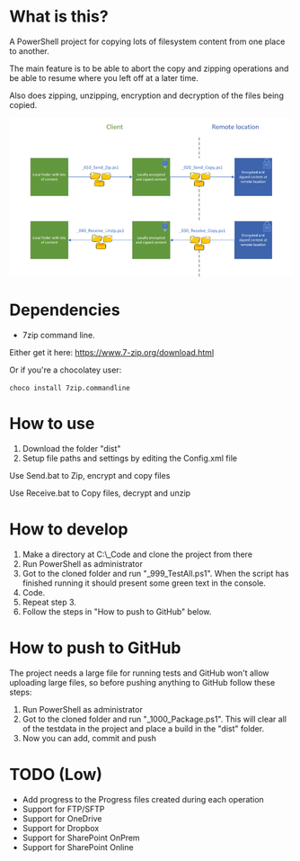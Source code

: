 # What is this?
A PowerShell project for copying lots of filesystem content from one place to another.

The main feature is to be able to abort the copy and zipping operations and be able to resume where you left off at a later time.

Also does zipping, unzipping, encryption and decryption of the files being copied.

![Sketch](/_Docs/Sketch.png?raw=true "Sketch")

# Dependencies
- 7zip command line.

Either get it here: https://www.7-zip.org/download.html

Or if you're a chocolatey user:

```choco install 7zip.commandline```

# How to use
1. Download the folder "dist"
2. Setup file paths and settings by editing the Config.xml file

Use Send.bat to Zip, encrypt and copy files

Use Receive.bat to Copy files, decrypt and unzip

# How to develop
1. Make a directory at C:\\_Code and clone the project from there
2. Run PowerShell as administrator
3. Got to the cloned folder and run "_999_TestAll.ps1". When the script has finished running it should present some green text in the console.
4. Code.
5. Repeat step 3.
6. Follow the steps in "How to push to GitHub" below.

# How to push to GitHub
The project needs a large file for running tests and GitHub won't allow uploading large files, so before pushing anything to GitHub follow these steps:
1. Run PowerShell as administrator
2. Got to the cloned folder and run "_1000_Package.ps1". This will clear all of the testdata in the project and place a build in the "dist" folder.
3. Now you can add, commit and push

# TODO (Low)
- Add progress to the Progress files created during each operation
- Support for FTP/SFTP
- Support for OneDrive
- Support for Dropbox
- Support for SharePoint OnPrem
- Support for SharePoint Online
